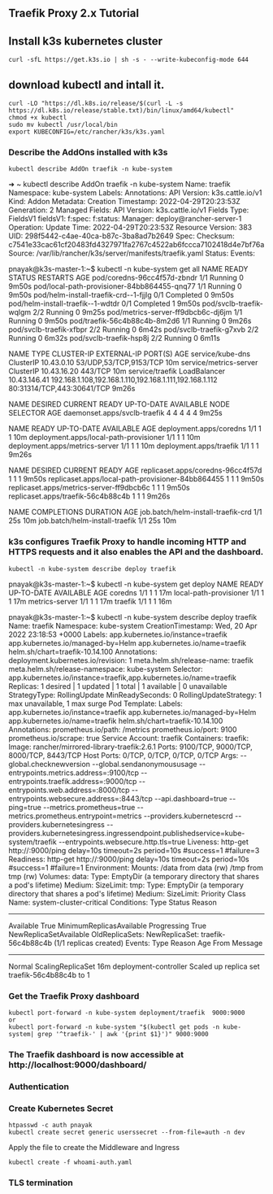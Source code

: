 
## Traefik Proxy 2.x Tutorial

## Install k3s kubernetes cluster
```
curl -sfL https://get.k3s.io | sh -s - --write-kubeconfig-mode 644
```
## download kubectl and intall it.
```
curl -LO "https://dl.k8s.io/release/$(curl -L -s https://dl.k8s.io/release/stable.txt)/bin/linux/amd64/kubectl"
chmod +x kubectl
sudo mv kubectl /usr/local/bin
export KUBECONFIG=/etc/rancher/k3s/k3s.yaml
```
### Describe the AddOns installed with k3s
```
kubectl describe AddOn traefik -n kube-system
```

➜  ~ kubectl describe AddOn traefik -n kube-system
Name:         traefik
Namespace:    kube-system
Labels:       <none>
Annotations:  <none>
API Version:  k3s.cattle.io/v1
Kind:         Addon
Metadata:
  Creation Timestamp:  2022-04-29T20:23:53Z
  Generation:          2
  Managed Fields:
    API Version:  k3s.cattle.io/v1
    Fields Type:  FieldsV1
    fieldsV1:
      f:spec:
      f:status:
    Manager:         deploy@rancher-server-1
    Operation:       Update
    Time:            2022-04-29T20:23:53Z
  Resource Version:  383
  UID:               298f5442-c4ae-40ca-b87c-3ba8ad7b2649
Spec:
  Checksum:  c7541e33cac61cf20483fd4327971fa2767c4522ab6fccca7102418d4e7bf76a
  Source:    /var/lib/rancher/k3s/server/manifests/traefik.yaml
Status:
Events:  <none>

pnayak@k3s-master-1:~$ kubectl -n kube-system get all
NAME                                          READY   STATUS      RESTARTS   AGE
pod/coredns-96cc4f57d-zbndr                   1/1     Running     0          9m50s
pod/local-path-provisioner-84bb864455-qnq77   1/1     Running     0          9m50s
pod/helm-install-traefik-crd--1-fjjlg         0/1     Completed   0          9m50s
pod/helm-install-traefik--1-wdtdr             0/1     Completed   1          9m50s
pod/svclb-traefik-wqlgm                       2/2     Running     0          9m25s
pod/metrics-server-ff9dbcb6c-dj6jm            1/1     Running     0          9m50s
pod/traefik-56c4b88c4b-8m2d6                  1/1     Running     0          9m26s
pod/svclb-traefik-xfbpr                       2/2     Running     0          6m42s
pod/svclb-traefik-g7xvb                       2/2     Running     0          6m32s
pod/svclb-traefik-hsp8j                       2/2     Running     0          6m11s

NAME                     TYPE           CLUSTER-IP     EXTERNAL-IP                                               PORT(S)                      AGE
service/kube-dns         ClusterIP      10.43.0.10     <none>                                                    53/UDP,53/TCP,9153/TCP       10m
service/metrics-server   ClusterIP      10.43.16.20    <none>                                                    443/TCP                      10m
service/traefik          LoadBalancer   10.43.146.41   192.168.1.108,192.168.1.110,192.168.1.111,192.168.1.112   80:31314/TCP,443:30641/TCP   9m26s

NAME                           DESIRED   CURRENT   READY   UP-TO-DATE   AVAILABLE   NODE SELECTOR   AGE
daemonset.apps/svclb-traefik   4         4         4       4            4           <none>          9m25s

NAME                                     READY   UP-TO-DATE   AVAILABLE   AGE
deployment.apps/coredns                  1/1     1            1           10m
deployment.apps/local-path-provisioner   1/1     1            1           10m
deployment.apps/metrics-server           1/1     1            1           10m
deployment.apps/traefik                  1/1     1            1           9m26s

NAME                                                DESIRED   CURRENT   READY   AGE
replicaset.apps/coredns-96cc4f57d                   1         1         1       9m50s
replicaset.apps/local-path-provisioner-84bb864455   1         1         1       9m50s
replicaset.apps/metrics-server-ff9dbcb6c            1         1         1       9m50s
replicaset.apps/traefik-56c4b88c4b                  1         1         1       9m26s

NAME                                 COMPLETIONS   DURATION   AGE
job.batch/helm-install-traefik-crd   1/1           25s        10m
job.batch/helm-install-traefik       1/1           25s        10m


### k3s configures Traefik Proxy to handle incoming HTTP and HTTPS requests and it also enables the API and the dashboard.

```
kubectl -n kube-system describe deploy traefik
```
pnayak@k3s-master-1:~$ kubectl -n kube-system get deploy
NAME                     READY   UP-TO-DATE   AVAILABLE   AGE
coredns                  1/1     1            1           17m
local-path-provisioner   1/1     1            1           17m
metrics-server           1/1     1            1           17m
traefik                  1/1     1            1           16m

pnayak@k3s-master-1:~$ kubectl -n kube-system describe deploy traefik
Name:                   traefik
Namespace:              kube-system
CreationTimestamp:      Wed, 20 Apr 2022 23:18:53 +0000
Labels:                 app.kubernetes.io/instance=traefik
                        app.kubernetes.io/managed-by=Helm
                        app.kubernetes.io/name=traefik
                        helm.sh/chart=traefik-10.14.100
Annotations:            deployment.kubernetes.io/revision: 1
                        meta.helm.sh/release-name: traefik
                        meta.helm.sh/release-namespace: kube-system
Selector:               app.kubernetes.io/instance=traefik,app.kubernetes.io/name=traefik
Replicas:               1 desired | 1 updated | 1 total | 1 available | 0 unavailable
StrategyType:           RollingUpdate
MinReadySeconds:        0
RollingUpdateStrategy:  1 max unavailable, 1 max surge
Pod Template:
  Labels:           app.kubernetes.io/instance=traefik
                    app.kubernetes.io/managed-by=Helm
                    app.kubernetes.io/name=traefik
                    helm.sh/chart=traefik-10.14.100
  Annotations:      prometheus.io/path: /metrics
                    prometheus.io/port: 9100
                    prometheus.io/scrape: true
  Service Account:  traefik
  Containers:
   traefik:
    Image:       rancher/mirrored-library-traefik:2.6.1
    Ports:       9100/TCP, 9000/TCP, 8000/TCP, 8443/TCP
    Host Ports:  0/TCP, 0/TCP, 0/TCP, 0/TCP
    Args:
      --global.checknewversion
      --global.sendanonymoususage
      --entrypoints.metrics.address=:9100/tcp
      --entrypoints.traefik.address=:9000/tcp
      --entrypoints.web.address=:8000/tcp
      --entrypoints.websecure.address=:8443/tcp
      --api.dashboard=true
      --ping=true
      --metrics.prometheus=true
      --metrics.prometheus.entrypoint=metrics
      --providers.kubernetescrd
      --providers.kubernetesingress
      --providers.kubernetesingress.ingressendpoint.publishedservice=kube-system/traefik
      --entrypoints.websecure.http.tls=true
    Liveness:     http-get http://:9000/ping delay=10s timeout=2s period=10s #success=1 #failure=3
    Readiness:    http-get http://:9000/ping delay=10s timeout=2s period=10s #success=1 #failure=1
    Environment:  <none>
    Mounts:
      /data from data (rw)
      /tmp from tmp (rw)
  Volumes:
   data:
    Type:       EmptyDir (a temporary directory that shares a pod's lifetime)
    Medium:
    SizeLimit:  <unset>
   tmp:
    Type:               EmptyDir (a temporary directory that shares a pod's lifetime)
    Medium:
    SizeLimit:          <unset>
  Priority Class Name:  system-cluster-critical
Conditions:
  Type           Status  Reason
  ----           ------  ------
  Available      True    MinimumReplicasAvailable
  Progressing    True    NewReplicaSetAvailable
OldReplicaSets:  <none>
NewReplicaSet:   traefik-56c4b88c4b (1/1 replicas created)
Events:
  Type    Reason             Age   From                   Message
  ----    ------             ----  ----                   -------
  Normal  ScalingReplicaSet  16m   deployment-controller  Scaled up replica set traefik-56c4b88c4b to 1

### Get the Traefik Proxy dashboard
```
kubectl port-forward -n kube-system deployment/traefik  9000:9000
or
kubectl port-forward -n kube-system "$(kubectl get pods -n kube-system| grep '^traefik-' | awk '{print $1}')" 9000:9000
```
### The Traefik dashboard is now accessible at http://localhost:9000/dashboard/

### Authentication

### Create Kubernetes Secret

```
htpasswd -c auth pnayak
kubectl create secret generic userssecret --from-file=auth -n dev
```
Apply the file to create the Middleware and Ingress

```
kubectl create -f whoami-auth.yaml
```
### TLS termination

